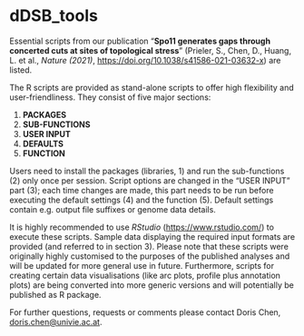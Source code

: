 # dDSB_tools


Essential scripts from our publication “**Spo11 generates gaps through concerted cuts at sites of topological stress**” (Prieler, S., Chen, D., Huang, L. et al., *Nature (2021)*, https://doi.org/10.1038/s41586-021-03632-x) are listed.

The R scripts are provided as stand-alone scripts to offer high flexibility and user-friendliness.
They consist of five major sections:
1.  **PACKAGES**
2.  **SUB-FUNCTIONS**
3.  **USER INPUT**
4.  **DEFAULTS**
5.  **FUNCTION**

Users need to install the packages (libraries, 1) and run the sub-functions (2) only once per session. Script options are changed in the “USER INPUT” part (3); each time changes are made, this part needs to be run before executing the default settings (4) and the function (5). Default settings contain e.g. output file suffixes or genome data details.

It is highly recommended to use *RStudio* (https://www.rstudio.com/) to execute these scripts. Sample data displaying the required input formats are provided (and referred to in section 3). Please note that these scripts were originally highly customised to the purposes of the published analyses and will be updated for more general use in future. Furthermore, scripts for creating certain data visualisations (like arc plots, profile plus annotation plots) are being converted into more generic versions and will potentially be published as R package.

For further questions, requests or comments please contact Doris Chen, doris.chen@univie.ac.at.



